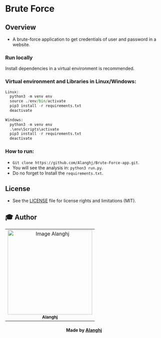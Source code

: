 # Brute Force

## Overview
* A brute-force application to get credentials of user and password in a website.

### Run locally
Install dependencies in a virtual environment is recommended.

### Virtual environment and Libraries in Linux/Windows:

```python 
Linux:
  python3 -m venv env
  source ./env/bin/activate
  pip3 install -r requirements.txt
  deactivate
  
Windows:
  python3 -m venv env
  .\env\Scripts\activate
  pip3 install -r requirements.txt
  deactivate
```

### How to run:
* `Git clone https://github.com/Alanghj/Brute-Force-app.git`. 
* You will see the analysis in: `python3 run.py`.
* Do no forget to Install the `requirements.txt`.


## License

* See the [LICENSE](LICENSE.md) file for license rights and limitations (MIT).


## :mortar_board: Author


<table align="center">
    <tr>
        <td align="center">
            <a href="https://github.com/Alanghj">
                <img src="https://user-images.githubusercontent.com/81534309/218480249-255e240a-d7bc-4884-b7ac-bd9f00deb255.png" width="270px;" height="270px;" alt="Image Alanghj" />
                <br />
                <sub><b>Alanghj</b></sub>
            </a>
        </td>    
    </tr>
</table>
<h4 align="center">
   Made by <a href="https://github.com/Alanghj" target="#"> Alanghj</a>
</h4>
